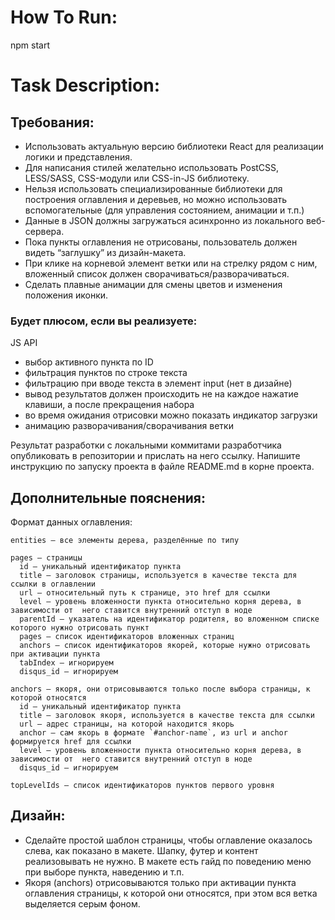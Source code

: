 # How To Run:
  npm start

# Task Description:

## Требования:
  - Использовать актуальную версию библиотеки React для реализации логики и представления.
  - Для написания стилей желательно использовать PostCSS, LESS/SASS, CSS-модули или CSS-in-JS библиотеку.
  - Нельзя использовать специализированные библиотеки для построения оглавления и деревьев, но можно использовать вспомогательные (для  управления состоянием, анимации и т.п.)
  - Данные в JSON должны загружаться асинхронно из локального веб-сервера.
  - Пока пункты оглавления не отрисованы, пользователь должен видеть “заглушку” из дизайн-макета.
  - При клике на корневой элемент ветки или на стрелку рядом с ним, вложенный список должен сворачиваться/разворачиваться.
  - Сделать плавные анимации для смены цветов и изменения положения иконки.

### Будет плюсом, если вы реализуете:

JS API
  - выбор активного пункта по ID
  - фильтрация пунктов по строке текста
  - фильтрацию при вводе текста в элемент input (нет в дизайне)
  - вывод результатов должен происходить не на каждое нажатие клавиши, а после прекращения набора
  - во время ожидания отрисовки можно показать индикатор загрузки
  - анимацию разворачивания/сворачивания ветки

  Результат разработки с локальными коммитами разработчика опубликовать в репозитории и прислать на него ссылку. Напишите инструкцию по запуску проекта в файле README.md в корне проекта.

## Дополнительные пояснения:
  Формат данных оглавления:
  
    entities – все элементы дерева, разделённые по типу
  
    pages – страницы
      id – уникальный идентификатор пункта
      title – заголовок страницы, используется в качестве текста для ссылки в оглавлении
      url – относительный путь к странице, это href для ссылки
      level – уровень вложенности пункта относительно корня дерева, в зависимости от  него ставится внутренний отступ в ноде
      parentId – указатель на идентификатор родителя, во вложенном списке которого нужно отрисовать пункт
      pages – список идентификаторов вложенных страниц
      anchors – список идентификаторов якорей, которые нужно отрисовать при активации пункта
      tabIndex – игнорируем
      disqus_id – игнорируем
  
    anchors – якоря, они отрисовываются только после выбора страницы, к которой относятся
      id – уникальный идентификатор пункта
      title – заголовок якоря, используется в качестве текста для ссылки
      url – адрес страницы, на которой находится якорь
      anchor – сам якорь в формате `#anchor-name`, из url и anchor формируется href для ссылки
      level – уровень вложенности пункта относительно корня дерева, в зависимости от  него ставится внутренний отступ в ноде
      disqus_id – игнорируем
    
    topLevelIds – список идентификаторов пунктов первого уровня
  
## Дизайн: 
  - Сделайте простой шаблон страницы, чтобы оглавление оказалось слева, как показано в макете. Шапку, футер и контент реализовывать не нужно. В макете есть гайд по поведению меню при выборе пункта, наведению и т.п.
  - Якоря (anchors) отрисовываются только при активации пункта оглавления страницы, к которой они относятся, при этом вся ветка выделяется серым фоном.
